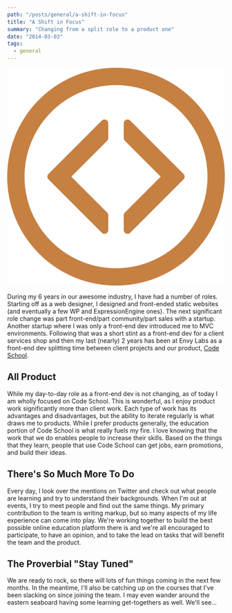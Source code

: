 ```yaml
---
path: "/posts/general/a-shift-in-focus"
title: "A Shift in Focus"
summary: "Changing from a split role to a product one"
date: "2014-03-03"
tags:
  - general
---
```


![Code School brackets](/img/posts/general/a-shift-in-focus/brackets-code-school.png)

During my 6 years in our awesome industry, I have had a number of roles. Starting off as a web designer, I designed and front-ended static websites (and eventually a few WP and ExpressionEngine ones). The next significant role change was part front-end/part community/part sales with a startup. Another startup where I was only a front-end dev introduced me to MVC environments. Following that was a short stint as a front-end dev for a client services shop and then my last (nearly) 2 years has been at Envy Labs as a front-end dev splitting time between client projects and our product, [Code School](http://codeschool.com).

## All Product

While my day-to-day role as a front-end dev is not changing, as of today I am wholly focused on Code School. This is wonderful, as I enjoy product work significantly more than client work. Each type of work has its advantages and disadvantages, but the ability to iterate regularly is what draws me to products. While I prefer products generally, the education portion of Code School is what really fuels my fire. I love knowing that the work that we do enables people to increase their skills. Based on the things that they learn, people that use Code School can get jobs, earn promotions, and build their ideas.

## There's So Much More To Do

Every day, I look over the mentions on Twitter and check out what people are learning and try to understand their backgrounds. When I'm out at events, I try to meet people and find out the same things. My primary contribution to the team is writing markup, but so many aspects of my life experience can come into play. We're working together to build the best possible online education platform there is and we're all encouraged to participate, to have an opinion, and to take the lead on tasks that will benefit the team and the product.

## The Proverbial "Stay Tuned"

We are ready to rock, so there will lots of fun things coming in the next few months. In the meantime, I'll also be catching up on the courses that I've been slacking on since joining the team. I may even wander around the eastern seaboard having some learning get-togethers as well. We'll see...
